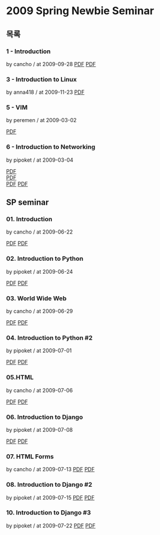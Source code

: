 # 2009 Spring Newbie Seminar

## 목록

### 1 - Introduction

by cancho / at 2009-09-28
[PDF](https://s3.ap-northeast-2.amazonaws.com/sparcs.home/seminars/cancho-20090930-1.pdf)
[PDF](https://s3.ap-northeast-2.amazonaws.com/sparcs.home/seminars/cancho-20090930-2.pptx)

### 3 - Introduction to Linux

by anna418 / at 2009-11-23
[PDF](https://s3.ap-northeast-2.amazonaws.com/sparcs.home/seminars/anna418-20091123-1.docx)

### 5 - VIM

by peremen / at 2009-03-02

[PDF](https://s3.ap-northeast-2.amazonaws.com/sparcs.home/seminars/peremen-20090523-1.pptx)

### 6 - Introduction to Networking

by pipoket / at 2009-03-04

[PDF](https://s3.ap-northeast-2.amazonaws.com/sparcs.home/seminars/pipoket-20090306-1.docx)  
[PDF](https://s3.ap-northeast-2.amazonaws.com/sparcs.home/seminars/pipoket-20090306-2.pdf)  
[PDF](https://s3.ap-northeast-2.amazonaws.com/sparcs.home/seminars/pipoket-20090306-3.pptx)
[PDF](https://s3.ap-northeast-2.amazonaws.com/sparcs.home/seminars/pipoket-20090306-4.pdf)

## SP seminar

### 01. Introduction

by cancho / at 2009-06-22

[PDF](https://s3.ap-northeast-2.amazonaws.com/sparcs.home/seminars/cancho-20090622-1.pdf)
[PDF](https://s3.ap-northeast-2.amazonaws.com/sparcs.home/seminars/cancho-20090622-2.pptx)

### 02. Introduction to Python

by pipoket / at 2009-06-24

[PDF](https://s3.ap-northeast-2.amazonaws.com/sparcs.home/seminars/pipoket-20090627-1.pptx)
[PDF](https://s3.ap-northeast-2.amazonaws.com/sparcs.home/seminars/pipoket-20090627-2.pdf)

### 03. World Wide Web

by cancho / at 2009-06-29

[PDF](https://s3.ap-northeast-2.amazonaws.com/sparcs.home/seminars/cancho-20090630-1.pdf)
[PDF](https://s3.ap-northeast-2.amazonaws.com/sparcs.home/seminars/cancho-20090630-2.pptx)

### 04. Introduction to Python #2

by pipoket / at 2009-07-01

[PDF](https://s3.ap-northeast-2.amazonaws.com/sparcs.home/seminars/pipoket-20090707-1.pdf)
[PDF](https://s3.ap-northeast-2.amazonaws.com/sparcs.home/seminars/pipoket-20090707-2.pptx)

### 05.HTML

by cancho / at 2009-07-06

[PDF](https://s3.ap-northeast-2.amazonaws.com/sparcs.home/seminars/cancho-20090706-1.pdf)
[PDF](https://s3.ap-northeast-2.amazonaws.com/sparcs.home/seminars/cancho-20090706-2.pptx)

### 06. Introduction to Django

by pipoket / at 2009-07-08

[PDF](https://s3.ap-northeast-2.amazonaws.com/sparcs.home/seminars/pipoket-20090710-1.pdf)
[PDF](https://s3.ap-northeast-2.amazonaws.com/sparcs.home/seminars/pipoket-20090710-2.pptx)

### 07. HTML Forms

by cancho / at 2009-07-13
[PDF](https://s3.ap-northeast-2.amazonaws.com/sparcs.home/seminars/cancho-20090714-1.pdf)
[PDF](https://s3.ap-northeast-2.amazonaws.com/sparcs.home/seminars/cancho-20090714-2.pptx)

### 08. Introduction to Django #2

by pipoket / at 2009-07-15
[PDF](https://s3.ap-northeast-2.amazonaws.com/sparcs.home/seminars/pipoket-20090720-1.pdf)
[PDF](https://s3.ap-northeast-2.amazonaws.com/sparcs.home/seminars/pipoket-20090720-2.pptx)

### 10. Introduction to Django #3

by pipoket / at 2009-07-22
[PDF](https://s3.ap-northeast-2.amazonaws.com/sparcs.home/seminars/pipoket-20090728-1.pdf)
[PDF](https://s3.ap-northeast-2.amazonaws.com/sparcs.home/seminars/pipoket-20090728-2.pptx)

